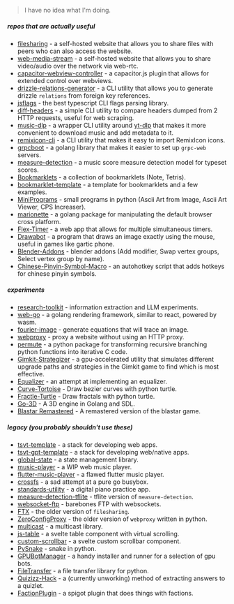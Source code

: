 > I have no idea what I'm doing.

##### *repos that are actually useful*

- [filesharing](https://github.com/LQR471814/filesharing) - a self-hosted website that allows you to share files with peers who can also access the website.
- [web-media-stream](https://github.com/LQR471814/web-media-stream) - a self-hosted website that allows you to share video/audio over the network via web-rtc.
- [capacitor-webview-controller](https://github.com/LQR471814/capacitor-webview-controller) - a capacitor.js plugin that allows for extended control over webviews.
- [drizzle-relations-generator](https://github.com/LQR471814/drizzle-relations-generator) - a CLI utility that allows you to generate drizzle `relations` from foreign key references.
- [jsflags](https://github.com/LQR471814/jsflags) - the best typescript CLI flags parsing library.
- [diff-headers](https://github.com/LQR471814/diff-headers) - a simple CLI utility to compare headers dumped from 2 HTTP requests, useful for web scraping.
- [music-dlp](https://github.com/LQR471814/music-dlp) - a wrapper CLI utility around [yt-dlp](https://github.com/yt-dlp/yt-dlp) that makes it more convenient to download music and add metadata to it.
- [remixicon-cli](https://github.com/LQR471814/remixicon-cli) - a CLI utility that makes it easy to import RemixIcon icons.
- [grpcboot](https://github.com/LQR471814/grpcboot) - a golang library that makes it easier to set up `grpc-web` servers.
- [measure-detection](https://github.com/LQR471814/measure-detection) - a music score measure detection model for typeset scores.
- [Bookmarklets](https://github.com/LQR471814/Bookmarklets) - a collection of bookmarklets (Note, Tetris).
- [bookmarklet-template](https://github.com/LQR471814/bookmarklet-template) - a template for bookmarklets and a few examples.
- [MiniPrograms](https://github.com/LQR471814/MiniPrograms) - small programs in python (Ascii Art from Image, Ascii Art Viewer, CPS Increaser).
- [marionette](https://github.com/LQR471814/marionette) - a golang package for manipulating the default browser cross platform.
- [Flex-Timer](https://github.com/LQR471814/Flex-Timer) - a web app that allows for multiple simultaneous timers.
- [Drawabot](https://github.com/LQR471814/Drawabot) - a program that draws an image exactly using the mouse, useful in games like gartic phone.
- [Blender-Addons](https://github.com/LQR471814/Blender-Addons) - blender addons (Add modifier, Swap vertex groups, Select vertex group by name).
- [Chinese-Pinyin-Symbol-Macro](https://github.com/LQR471814/Chinese-Pinyin-Symbol-Macro) - an autohotkey script that adds hotkeys for chinese pinyin symbols.

##### *experiments*

- [research-toolkit](https://github.com/LQR471814/research-toolkit) - information extraction and LLM experiments.
- [web-go](https://github.com/LQR471814/web-go) - a golang rendering framework, similar to react, powered by wasm.
- [fourier-image](https://github.com/LQR471814/fourier-image) - generate equations that will trace an image.
- [webproxy](https://github.com/LQR471814/webproxy) - proxy a website without using an HTTP proxy.
- [permute](https://github.com/LQR471814/permute) - a python package for transforming recursive branching python functions into iterative C code.
- [Gimkit-Strategizer](https://github.com/LQR471814/Gimkit-Strategizer) - a gpu-accelerated utility that simulates different upgrade paths and strategies in the Gimkit game to find which is most effective.
- [Equalizer](https://github.com/LQR471814/Equalizer) - an attempt at implementing an equalizer.
- [Curve-Tortoise](https://github.com/LQR471814/Curve-Tortoise) - Draw bezier curves with python turtle.
- [Fractle-Turtle](https://github.com/LQR471814/Fractal-Turtle) - Draw fractals with python turtle.
- [Go-3D](https://github.com/LQR471814/Go-3D) - A 3D engine in Golang and SDL.
- [Blastar Remastered](https://github.com/LQR471814/Blastar-Remastered) - A remastered version of the blastar game.

##### *legacy (you probably shouldn't use these)*

- [tsvt-template](https://github.com/LQR471814/tsvt-template) - a stack for developing web apps.
- [tsvt-gpt-template](https://github.com/LQR471814/tsvt-gpt-template) - a stack for developing web/native apps.
- [global-state](https://github.com/LQR471814/global-state) - a state management library.
- [music-player](https://github.com/LQR471814/music-player) - a WIP web music player.
- [flutter-music-player](https://github.com/LQR471814/flutter-music-player) - a flawed flutter music player.
- [crossfs](https://github.com/LQR471814/crossfs) - a sad attempt at a pure go busybox.
- [standards-utility](https://github.com/LQR471814/standards-utility) - a digital piano practice app.
- [measure-detection-tflite](https://github.com/LQR471814/measure-detection-tflite) - tflite version of `measure-detection`.
- [websocket-ftp](https://github.com/LQR471814/websocket-ftp) - barebones FTP with websockets.
- [FTX](https://github.com/LQR471814/FTX) - the older version of `filesharing`.
- [ZeroConfigProxy](https://github.com/LQR471814/ZeroConfigProxy) - the older version of `webproxy` written in python.
- [multicast](https://github.com/LQR471814/multicast) - a multicast library.
- [js-table](https://github.com/LQR471814/js-table) - a svelte table component with virtual scrolling.
- [custom-scrollbar](https://github.com/LQR471814/custom-scrollbar) - a svelte custom scrollbar component.
- [PySnake](https://github.com/LQR471814/PySnake) - snake in python.
- [GPUBotManager](https://github.com/LQR471814/GPUBotManager) - a handy installer and runner for a selection of gpu bots.
- [FileTransfer](https://github.com/LQR471814/FileTransfer) - a file transfer library for python.
- [Quizizz-Hack](https://github.com/LQR471814/Quizizz-Hack) - a (currently unworking) method of extracting answers to a quizlet.
- [FactionPlugin](https://github.com/LQR471814/FactionPlugin) - a spigot plugin that does things with factions.

